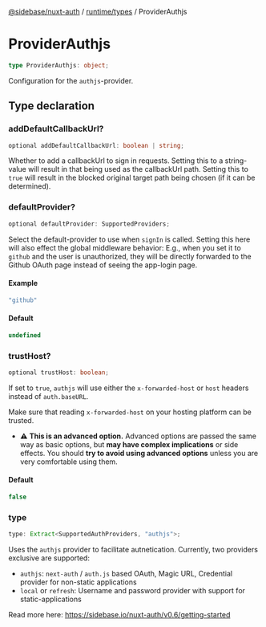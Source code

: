 [@sidebase/nuxt-auth](../../../index.md) / [runtime/types](../index.md) / ProviderAuthjs

# ProviderAuthjs

```ts
type ProviderAuthjs: object;
```

Configuration for the `authjs`-provider.

## Type declaration

### addDefaultCallbackUrl?

```ts
optional addDefaultCallbackUrl: boolean | string;
```

Whether to add a callbackUrl to sign in requests. Setting this to a string-value will result in that being used as the callbackUrl path. Setting this to `true` will result in the blocked original target path being chosen (if it can be determined).

### defaultProvider?

```ts
optional defaultProvider: SupportedProviders;
```

Select the default-provider to use when `signIn` is called. Setting this here will also effect the global middleware behavior: E.g., when you set it to `github` and the user is unauthorized, they will be directly forwarded to the Github OAuth page instead of seeing the app-login page.

#### Example

```ts
"github"
```

#### Default

```ts
undefined
```

### trustHost?

```ts
optional trustHost: boolean;
```

If set to `true`, `authjs` will use either the `x-forwarded-host` or `host` headers instead of `auth.baseURL`.

Make sure that reading `x-forwarded-host` on your hosting platform can be trusted.
- ⚠ **This is an advanced option.** Advanced options are passed the same way as basic options,
but **may have complex implications** or side effects.
You should **try to avoid using advanced options** unless you are very comfortable using them.

#### Default

```ts
false
```

### type

```ts
type: Extract<SupportedAuthProviders, "authjs">;
```

Uses the `authjs` provider to facilitate autnetication. Currently, two providers exclusive are supported:
- `authjs`: `next-auth` / `auth.js` based OAuth, Magic URL, Credential provider for non-static applications
- `local` or `refresh`: Username and password provider with support for static-applications

Read more here: https://sidebase.io/nuxt-auth/v0.6/getting-started
